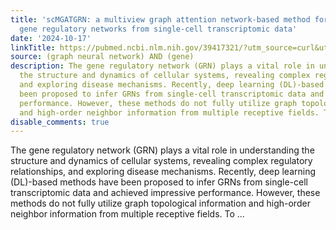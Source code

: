 ```yaml
---
title: 'scMGATGRN: a multiview graph attention network-based method for inferring
  gene regulatory networks from single-cell transcriptomic data'
date: '2024-10-17'
linkTitle: https://pubmed.ncbi.nlm.nih.gov/39417321/?utm_source=curl&utm_medium=rss&utm_campaign=pubmed-2&utm_content=1x5bM_TNL8gjogAcnslpo2s2PbDe-61JVM2h9yowOYSiZ7Dkrt&fc=20220919211934&ff=20241018203116&v=2.18.0.post9+e462414
source: (graph neural network) AND (gene)
description: The gene regulatory network (GRN) plays a vital role in understanding
  the structure and dynamics of cellular systems, revealing complex regulatory relationships,
  and exploring disease mechanisms. Recently, deep learning (DL)-based methods have
  been proposed to infer GRNs from single-cell transcriptomic data and achieved impressive
  performance. However, these methods do not fully utilize graph topological information
  and high-order neighbor information from multiple receptive fields. To ...
disable_comments: true
---
```

The gene regulatory network (GRN) plays a vital role in understanding the structure and dynamics of cellular systems, revealing complex regulatory relationships, and exploring disease mechanisms. Recently, deep learning (DL)-based methods have been proposed to infer GRNs from single-cell transcriptomic data and achieved impressive performance. However, these methods do not fully utilize graph topological information and high-order neighbor information from multiple receptive fields. To ...